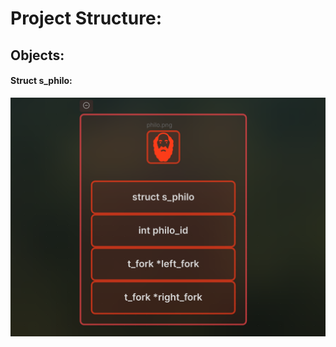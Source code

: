 # Project Structure:

## Objects:

#### Struct s_philo:

![](attachment/4228cf6e7448f821dd1d3056d76a4f32.png)

